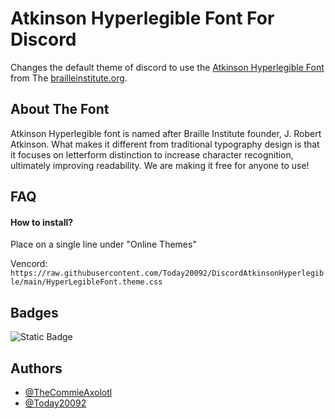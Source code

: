
# Atkinson Hyperlegible Font For Discord

Changes the default theme of discord to use the [Atkinson Hyperlegible Font](https://fonts.google.com/specimen/Atkinson+Hyperlegible) from The [brailleinstitute.org](https://brailleinstitute.org/freefont).


## About The Font

Atkinson Hyperlegible font is named after Braille Institute founder, J. Robert Atkinson.  What makes it different from traditional typography design is that it focuses on letterform distinction to increase character recognition, ultimately improving readability.  We are making it free for anyone to use!
## FAQ

#### How to install?

Place on a single line under "Online Themes"

Vencord: `https://raw.githubusercontent.com/Today20092/DiscordAtkinsonHyperlegible/main/HyperLegibleFont.theme.css`




## Badges

![Static Badge](https://img.shields.io/badge/Vencord-Theme-Black?style=flat)



## Authors

- [@TheCommieAxolotl](https://github.com/TheCommieAxolotl)
- [@Today20092](https://github.com/Today20092)


